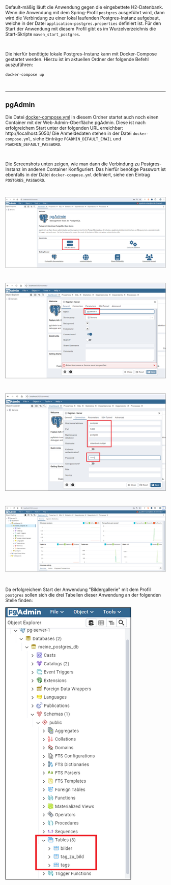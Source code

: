 <br>

Default-mäßig läuft die Anwendung gegen die eingebettete H2-Datenbank.
Wenn die Anwendung mit dem Spring-Profil `postgres` ausgeführt wird, dann
wird die Verbindung zu einer lokal laufenden Postgres-Instanz aufgebaut,
welche in der Datei `application-postgres.properties` definiert ist.
Für den Start der Anwendung mit diesem Profil gibt es im Wurzelverzeichnis
die Start-Skripte `maven_start_postgres`.

<br>

Die hierfür benötigte lokale Postgres-Instanz kann mit Docker-Compose gestartet werden.
Hierzu ist im aktuellen Ordner der folgende Befehl auszuführen:

```
docker-compose up
```

<br>

----

## pgAdmin ##

Die Datei [docker-compose.yml](docker-compose.yml) in diesem Ordner startet auch
noch einen Container mit der Web-Admin-Oberfläche pgAdmin.
Diese ist nach erfolgreichem Start unter der folgenden URL erreichbar: http://localhost:5050/
Die Anmeldedaten stehen in der Datei `docker-compose.yml`, siehe Einträge `PGADMIN_DEFAULT_EMAIL`
und `PGADMIN_DEFAULT_PASSWORD`.

<br>

Die Screenshots unten zeigen, wie man dann die Verbindung zu Postgres-Instanz im anderen Container Konfiguriert.  Das hierfür benötige Passwort ist ebenfalls in der Datei
`docker-compose.yml` definiert, siehe den Eintrag `POSTGRES_PASSWORD`.

<br>

![Screenshot 1](screenshot_1.png)

<br>

![Screenshot 2](screenshot_2.png)

<br>

![Screenshot 3](screenshot_3.png)

<br>

![Screenshot 4](screenshot_4.png)

<br>

Da erfolgreichem Start der Anwendung "Bildergallerie" mit dem Profil `postgres`
sollen sich die drei Tabellen dieser Anwendung an der folgenden Stelle finden:

![Screenshot 5](screenshot_5.png)

<br>